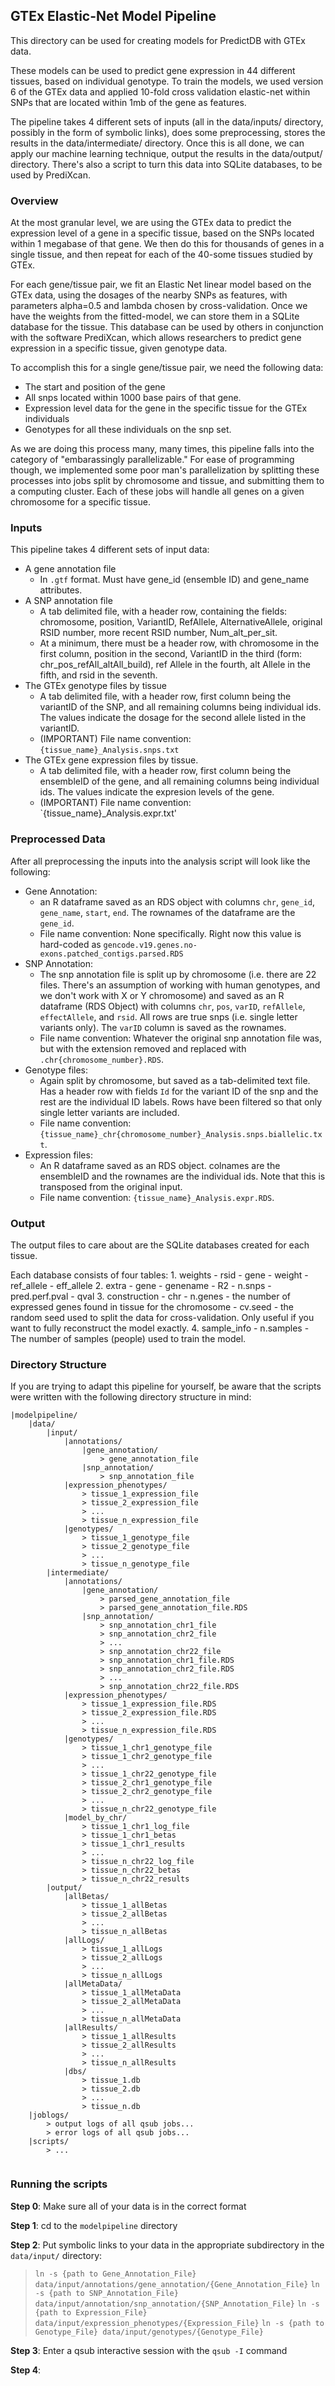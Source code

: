 ## GTEx Elastic-Net Model Pipeline

This directory can be used for creating models for PredictDB with GTEx data.

These models can be used to predict gene expression in 44 different tissues, based on individual
genotype.  To train the models, we used version 6 of the GTEx data and applied 10-fold cross
validation elastic-net within SNPs that are located within 1mb of the gene as features.

The pipeline takes 4 different sets of inputs (all in the data/inputs/ directory, possibly in the
form of symbolic links), does some preprocessing, stores the results in the data/intermediate/
directory.  Once this is all done, we can apply our machine learning technique, output the
results in the data/output/ directory.  There's also a script to turn this data into SQLite
databases, to be used by PrediXcan.

### Overview

At the most granular level, we are using the GTEx data to predict the expression level of a gene
in a specific tissue, based on the SNPs located within 1 megabase of that gene.  We then do this
for thousands of genes in a single tissue, and then repeat for each of the 40-some tissues studied
by GTEx.

For each gene/tissue pair, we fit an Elastic Net linear model based on the GTEx data, using the
dosages of the nearby SNPs as features, with parameters alpha=0.5 and lambda chosen by
cross-validation.  Once we have the weights from the fitted-model, we can store them in a SQLite
database for the tissue.  This database can be used by others in conjunction with the software PrediXcan,
which allows researchers to predict gene expression in a specific tissue, given genotype data.

To accomplish this for a single gene/tissue pair, we need the following data:

- The start and position of the gene
- All snps located within 1000 base pairs of that gene.
- Expression level data for the gene in the specific tissue for the GTEx individuals
- Genotypes for all these individuals on the snp set.

As we are doing this process many, many times, this pipeline falls into the category of "embarassingly
parallelizable."  For ease of programming though, we implemented some poor man's parallelization by
splitting these processes into jobs split by chromosome and tissue, and submitting them to a computing
cluster.  Each of these jobs will handle all genes on a given chromosome for a specific tissue.

### Inputs

This pipeline takes 4 different sets of input data:

- A gene annotation file
    - In `.gtf` format.  Must have gene_id (ensemble ID) and gene_name attributes.
- A SNP annotation file
    - A tab delimited file, with a header row, containing the fields:
    chromosome, position, VariantID, RefAllele, AlternativeAllele, original RSID number,
    more recent RSID number, Num_alt_per_sit.
    - At a minimum, there must be a header row, with chromosome in the first column,
    position in the second, VariantID in the third (form: chr_pos_refAll_altAll_build),
    ref Allele in the fourth, alt Allele in the fifth, and rsid in the seventh.  
- The GTEx genotype files by tissue
    - A tab delimited file, with a header row, first column being the variantID of the SNP,
    and all remaining columns being individual ids.  The values indicate the dosage for the
    second allele listed in the variantID.
    - (IMPORTANT) File name convention: `{tissue_name}_Analysis.snps.txt`
- The GTEx gene expression files by tissue.
    - A tab delimited file, with a header row, first column being the ensembleID of the
    gene, and all remaining columns being individual ids.  The values indicate the expresion
    levels of the gene.
    - (IMPORTANT) File name convention: `{tissue_name}_Analysis.expr.txt'

### Preprocessed Data

After all preprocessing the inputs into the analysis script will look like the following:

- Gene Annotation:
    - an R dataframe saved as an RDS object with columns `chr`, `gene_id`, `gene_name`, `start`,
    `end`. The rownames of the dataframe are the `gene_id`.
    - File name convention: None specifically.  Right now this value is hard-coded as
    `gencode.v19.genes.no-exons.patched_contigs.parsed.RDS`
- SNP Annotation:
    - The snp annotation file is split up by chromosome (i.e. there are 22 files. There's an
    assumption of working with human genotypes, and we don't work with X or Y chromosome) and saved
    as an R dataframe (RDS Object) with columns `chr`, `pos`, `varID`, `refAllele`, `effectAllele`,
    and `rsid`.  All rows are true snps (i.e. single letter variants only).  The `varID` column is
    saved as the rownames.
    - File name convention: Whatever the original snp annotation file was, but with the extension
    removed and replaced with `.chr{chromosome_number}.RDS`.
- Genotype files:
    - Again split by chromosome, but saved as a tab-delimited text file.  Has a header row with
    fields `Id` for the variant ID of the snp and the rest are the individual ID labels.  Rows
    have been filtered so that only single letter variants are included.
    - File name convention: `{tissue_name}_chr{chromosome_number}_Analysis.snps.biallelic.txt`.
- Expression files:
    - An R dataframe saved as an RDS object.  colnames are the ensembleID and the rownames are
    the individual ids.  Note that this is transposed from the original input.
    - File name convention: `{tissue_name}_Analysis.expr.RDS`.

### Output

The output files to care about are the SQLite databases created for each tissue.

Each database consists of four tables:
    1. weights
        - rsid
        - gene
        - weight
        - ref_allele
        - eff_allele
    2. extra
        - gene
        - genename
        - R2
        - n.snps
        - pred.perf.pval
        - qval
    3. construction
        - chr
        - n.genes
            - the number of expressed genes found in tissue for the chromosome
        - cv.seed
            - the random seed used to split the data for cross-validation.  Only useful if you want to fully reconstruct the model exactly.
    4. sample_info
        - n.samples
            - The number of samples (people) used to train the model.

### Directory Structure

If you are trying to adapt this pipeline for yourself, be aware that the scripts were written with the
following directory structure in mind:

```
|modelpipeline/
    |data/
        |input/
            |annotations/
                |gene_annotation/
                    > gene_annotation_file
                |snp_annotation/
                    > snp_annotation_file
            |expression_phenotypes/
                > tissue_1_expression_file
                > tissue_2_expression_file
                > ...
                > tissue_n_expression_file
            |genotypes/
                > tissue_1_genotype_file
                > tissue_2_genotype_file
                > ...
                > tissue_n_genotype_file
        |intermediate/
            |annotations/
                |gene_annotation/
                    > parsed_gene_annotation_file
                    > parsed_gene_annotation_file.RDS
                |snp_annotation/
                    > snp_annotation_chr1_file
                    > snp_annotation_chr2_file
                    > ...
                    > snp_annotation_chr22_file
                    > snp_annotation_chr1_file.RDS
                    > snp_annotation_chr2_file.RDS
                    > ...
                    > snp_annotation_chr22_file.RDS
            |expression_phenotypes/
                > tissue_1_expression_file.RDS
                > tissue_2_expression_file.RDS
                > ...
                > tissue_n_expression_file.RDS
            |genotypes/
                > tissue_1_chr1_genotype_file
                > tissue_1_chr2_genotype_file
                > ...
                > tissue_1_chr22_genotype_file
                > tissue_2_chr1_genotype_file
                > tissue_2_chr2_genotype_file
                > ...
                > tissue_n_chr22_genotype_file
            |model_by_chr/
                > tissue_1_chr1_log_file
                > tissue_1_chr1_betas
                > tissue_1_chr1_results
                > ...
                > tissue_n_chr22_log_file
                > tissue_n_chr22_betas
                > tissue_n_chr22_results
        |output/
            |allBetas/
                > tissue_1_allBetas
                > tissue_2_allBetas
                > ...
                > tissue_n_allBetas
            |allLogs/
                > tissue_1_allLogs
                > tissue_2_allLogs
                > ...
                > tissue_n_allLogs
            |allMetaData/
                > tissue_1_allMetaData
                > tissue_2_allMetaData
                > ...
                > tissue_n_allMetaData
            |allResults/
                > tissue_1_allResults
                > tissue_2_allResults
                > ...
                > tissue_n_allResults
            |dbs/
                > tissue_1.db
                > tissue_2.db
                > ...
                > tissue_n.db
    |joblogs/
        > output logs of all qsub jobs...
        > error logs of all qsub jobs...
    |scripts/
        > ...
    
```

### Running the scripts

**Step 0**: Make sure all of your data is in the correct format

**Step 1**: cd to the `modelpipeline` directory

**Step 2**: Put symbolic links to your data in the appropriate subdirectory in the `data/input/` directory:

> `ln -s {path to Gene_Annotation_File} data/input/annotations/gene_annotation/{Gene_Annotation_File}`
> `ln -s {path to SNP_Annotation_File} data/input/annotation/snp_annotation/{SNP_Annotation_File}`
> `ln -s {path to Expression_File} data/input/expression_phenotypes/{Expression_File}`
> `ln -s {path to Genotype_File} data/input/genotypes/{Genotype_File}`

**Step 3**: Enter a qsub interactive session with the `qsub -I` command

**Step 4**: 
